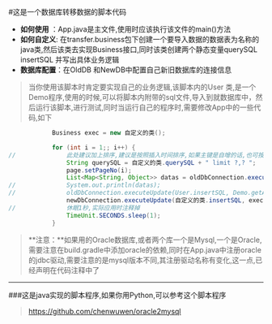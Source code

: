 #这是一个数据库转移数据的脚本代码

- **如何使用** ：App.java是主文件,使用时应该执行该文件的main()方法
- **如何自定义**: 在transfer.business包下创建一个要导入数据的数据表为名称的java类,然后该类去实现Business接口,同时该类创建两个静态变量querySQL insertSQL 并写出具体业务逻辑
- **数据库配置**：在OldDB 和NewDB中配置自己新旧数据库的连接信息

>当你使用该脚本时肯定要实现自己的业务逻辑,该脚本内的User 类,是一个Demo程序,使用的时候,可以将脚本内附带的sql文件,导入到就数据库中，然后运行该脚本,进行测试,同时当运行自己的程序时,需要修改App中的一些代码,如下


```java
			Business exec = new 自定义的类();

			for (int i = 1;; i++) {
//				此处建议加上排序,建议是按照插入时间排序,如果主键是自增的话,也可按照id排序
				String querySQL = 自定义的类.querySQL + " limit ?,? ";
				page.setPageNo(i);
				List<Map<String, Object>> datas = oldDbConnection.executeQuery(querySQL, null, oldDbConnection, page);
//				System.out.println(datas);
//				oldDbConnection.executeUpdate(User.insertSQL, Demo.getArgs(), oldDbConnection);
				newDbConnection.executeUpdate(自定义的类.insertSQL, exec.buildArgs(datas), newDbConnection);
//				休眠1秒,实际应用时注释掉
				TimeUnit.SECONDS.sleep(1);
			}
```

> **注意：**如果用的Oracle数据库,或者两个库一个是Mysql,一个是Oracle,需要注意在build.gradle中添加oracle的依赖,同时在App.java中注册oracle的jdbc驱动,需要注意的是mysql版本不同,其注册驱动名称有变化,这一点,已经声明在代码注释中了


---------


###这是java实现的脚本程序,如果你用Python,可以参考这个脚本程序

> https://github.com/chenwuwen/oracle2mysql